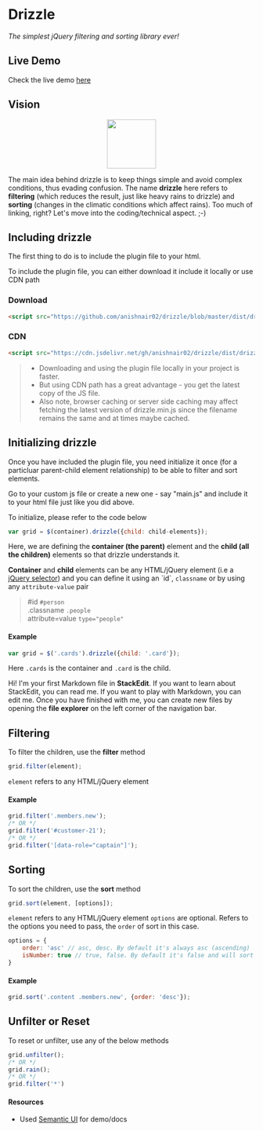 # Drizzle
_The simplest jQuery filtering and sorting library ever!_

## Live Demo
Check the live demo <a href="https://anishnair02.github.io/drizzle/" target="_blank">here</a>

## Vision
<p align="center">
<img src="https://github.com/anishnair02/drizzle/blob/master/graphics/logo/drizzle.png?raw=true" width="100px" height="100px"/>
</p>

The main idea behind drizzle is to keep things simple and avoid complex conditions, thus evading confusion. The name **drizzle** here refers to **filtering** (which reduces the result, just like heavy rains to drizzle) and **sorting** (changes in the climatic conditions which affect rains). Too much of linking, right? Let's move into the coding/technical aspect. ;-)

## Including drizzle
The first thing to do is to include the plugin file to your html.

To include the plugin file, you can either download it include it locally or use CDN path

### Download
```html
<script src="https://github.com/anishnair02/drizzle/blob/master/dist/drizzle.min.js"></script>
```

### CDN
```html
<script src="https://cdn.jsdelivr.net/gh/anishnair02/drizzle/dist/drizzle.min.js"></script>
```
> - Downloading and using the plugin file locally in your project is faster. 
> - But using CDN path has a great advantage - you get the latest copy of the JS file.
> - Also note, browser caching or server side caching may affect fetching the latest version of drizzle.min.js since the filename remains the same and at times maybe cached.

## Initializing drizzle
Once you have included the plugin file, you need initialize it once (for a particluar parent-child element relationship) to be able to filter and sort elements.

Go to your custom js file or create a new one - say "main.js" and include it to your html file just like you did above.

To initialize, please refer to the code below
```javascript
var grid = $(container).drizzle({child: child-elements});
```            
Here, we are defining the **container (the parent)** element and the **child (all the children)** elements so that drizzle understands it.

**Container** and **child** elements can be any HTML/jQuery element (i.e a [jQuery selector]([https://api.jquery.com/category/selectors/](https://api.jquery.com/category/selectors/))) and you can define it using an `id`, `classname` or by using any `attribute-value` pair
> #id ```#person```<br/>
> .classname ```.people``` <br/>
> attribute=value ```type="people"```

#### Example
```javascript
var grid = $('.cards').drizzle({child: '.card'});
```
Here `.cards` is the container and `.card` is the child.

Hi! I'm your first Markdown file in **StackEdit**. If you want to learn about StackEdit, you can read me. If you want to play with Markdown, you can edit me. Once you have finished with me, you can create new files by opening the **file explorer** on the left corner of the navigation bar.

## Filtering
To filter the children, use the **filter** method
```javascript
grid.filter(element);     
```
`element` refers to any HTML/jQuery element

#### Example
```javascript
grid.filter('.members.new');
/* OR */
grid.filter('#customer-21');
/* OR */
grid.filter('[data-role="captain"]');
```

## Sorting
To sort the children, use the **sort** method
```javascript
grid.sort(element, [options]);    
```
`element` refers to any HTML/jQuery element
`options` are optional. Refers to the options you need to pass, the `order` of sort in this case.

```javascript
options = {
	order: 'asc' // asc, desc. By default it's always asc (ascending)
	isNumber: true // true, false. By default it's false and will sort it by alphabets. True will sort it based on the number(value) rather than alphabets.
}
```
#### Example
```javascript
grid.sort('.content .members.new', {order: 'desc'});
```

## Unfilter or Reset
To reset or unfilter, use any of the below methods

```javascript
grid.unfilter();
/* OR */
grid.rain();
/* OR */
grid.filter('*')
```

#### Resources
- Used <a href="https://semantic-ui.com/" target="_blank">Semantic UI</a> for demo/docs